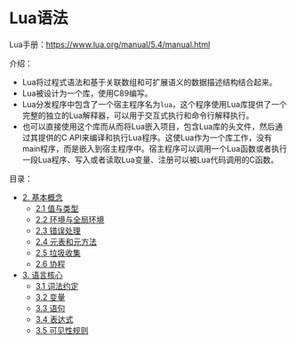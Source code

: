 # Lua语法

Lua手册：https://www.lua.org/manual/5.4/manual.html

介绍：
- Lua将过程式语法和基于关联数组和可扩展语义的数据描述结构结合起来。
- Lua被设计为一个库，使用C89编写。
- Lua分发程序中包含了一个宿主程序名为`lua`，这个程序使用Lua库提供了一个完整的独立的Lua解释器，可以用于交互式执行和命令行解释执行。
- 也可以直接使用这个库而从而将Lua嵌入项目，包含Lua库的头文件，然后通过其提供的C API来编译和执行Lua程序。这使Lua作为一个库工作，没有main程序，而是嵌入到宿主程序中。宿主程序可以调用一个Lua函数或者执行一段Lua程序、写入或者读取Lua变量、注册可以被Lua代码调用的C函数。

目录：
- [2. 基本概念](02BasicConcepts/#2-%E5%9F%BA%E6%9C%AC%E6%A6%82%E5%BF%B5)
  - [2.1 值与类型](02BasicConcepts/#21-%E5%80%BC%E4%B8%8E%E7%B1%BB%E5%9E%8B)
  - [2.2 环境与全局环境](02BasicConcepts/#22-%E7%8E%AF%E5%A2%83%E4%B8%8E%E5%85%A8%E5%B1%80%E7%8E%AF%E5%A2%83)
  - [2.3 错误处理](02BasicConcepts/#23-%E9%94%99%E8%AF%AF%E5%A4%84%E7%90%86)
  - [2.4 元表和元方法](02BasicConcepts/#24-%E5%85%83%E8%A1%A8%E5%92%8C%E5%85%83%E6%96%B9%E6%B3%95)
  - [2.5 垃圾收集](02BasicConcepts/#25-%E5%9E%83%E5%9C%BE%E6%94%B6%E9%9B%86)
  - [2.6 协程](02BasicConcepts/#26-%E5%8D%8F%E7%A8%8B)
- [3. 语言核心](03TheLanguage/#3-%E8%AF%AD%E8%A8%80%E6%A0%B8%E5%BF%83)
  - [3.1 词法约定](03TheLanguage/#31-%E8%AF%8D%E6%B3%95%E7%BA%A6%E5%AE%9A)
  - [3.2 变量](03TheLanguage/#32-%E5%8F%98%E9%87%8F)
  - [3.3 语句](03TheLanguage/#33-%E8%AF%AD%E5%8F%A5)
  - [3.4 表达式](03TheLanguage/#34-%E8%A1%A8%E8%BE%BE%E5%BC%8F)
  - [3.5 可见性规则](03TheLanguage/#35-%E5%8F%AF%E8%A7%81%E6%80%A7%E8%A7%84%E5%88%99)